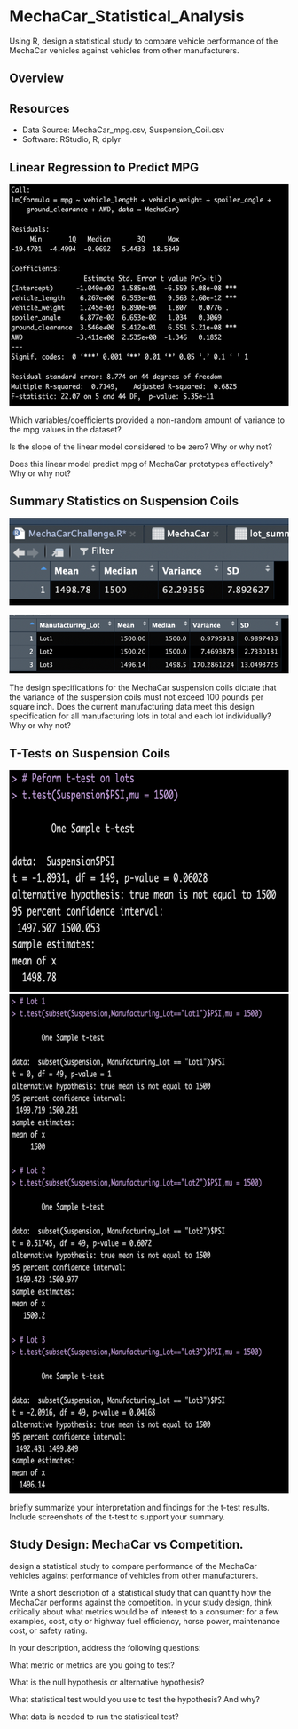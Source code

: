 # MechaCar_Statistical_Analysis
Using R, design a statistical study to compare vehicle performance of the MechaCar vehicles against vehicles from other manufacturers.

## Overview



## Resources
- Data Source: MechaCar_mpg.csv, Suspension_Coil.csv
- Software: RStudio, R, dplyr


## Linear Regression to Predict MPG



 <img src="https://github.com/cjstreet/MechaCar_Statistical_Analysis/blob/main/resources/linear_reg.png" width="600" height="400">



Which variables/coefficients provided a non-random amount of variance to the mpg values in the dataset?

Is the slope of the linear model considered to be zero? Why or why not?

Does this linear model predict mpg of MechaCar prototypes effectively? Why or why not?



## Summary Statistics on Suspension Coils

![](resources/total_sum.png)

![](resources/individ_lot_sum.png)

The design specifications for the MechaCar suspension coils dictate that the variance of the suspension coils must not exceed 100 pounds per square inch. Does the current manufacturing data meet this design specification for all manufacturing lots in total and each lot individually? Why or why not?


## T-Tests on Suspension Coils

 <img src="https://github.com/cjstreet/MechaCar_Statistical_Analysis/blob/main/resources/all_lots_t_test.png" width="700" height="400">
 <img src="https://github.com/cjstreet/MechaCar_Statistical_Analysis/blob/main/resources/individ_lots_t_test.png" width="700" height="900">
 
briefly summarize your interpretation and findings for the t-test results. Include screenshots of the t-test to support your summary.
 
 


## Study Design: MechaCar vs Competition.

design a statistical study to compare performance of the MechaCar vehicles against performance of vehicles from other manufacturers.

Write a short description of a statistical study that can quantify how the MechaCar performs against the competition. In your study design, think critically about what metrics would be of interest to a consumer: for a few examples, cost, city or highway fuel efficiency, horse power, maintenance cost, or safety rating.

In your description, address the following questions:

What metric or metrics are you going to test?

What is the null hypothesis or alternative hypothesis?

What statistical test would you use to test the hypothesis? And why?

What data is needed to run the statistical test?

